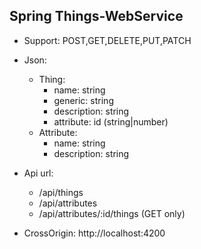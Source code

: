 ## Spring Things-WebService

- Support: POST,GET,DELETE,PUT,PATCH

- Json:
  - Thing:
    - name: string
    - generic: string
    - description: string
    - attribute: id (string|number)
  - Attribute:
    - name: string
    - description: string
    
- Api url:
  - /api/things
  - /api/attributes
  - /api/attributes/:id/things (GET only)
  
- CrossOrigin: http://localhost:4200
